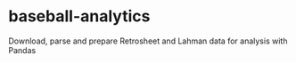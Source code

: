 # baseball-analytics
Download, parse and prepare Retrosheet and Lahman data for analysis with Pandas
